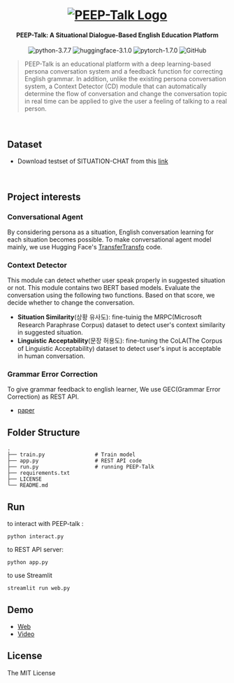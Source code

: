 
<h1 align="center">
  <br>
  <a href="https://pf.kakao.com/_FlDxgs"><img src="https://i.loli.net/2021/10/31/D8Kng1xrlOhHFqL.png" alt="PEEP-Talk Logo"></a>
</h1>

<h4 align="center">PEEP-Talk: A Situational Dialogue-Based English Education Platform</h4>

<p align="center">
    <img alt="python-3.7.7" src="https://img.shields.io/badge/python-3.7.7-blue"/>
    <img alt="huggingface-3.1.0" src="https://img.shields.io/badge/huggingface-3.1.0-yellow"/>
    <img alt="pytorch-1.7.0" src="https://img.shields.io/badge/pytorch-1.7.0-blueviolet"/>
    <img alt="GitHub" src="https://img.shields.io/github/license/metterian/redbttn-seoul-studio"/>
</p>


> PEEP-Talk is an educational platform with a deep learning-based persona conversation system and a feedback function for correcting English grammar. In addition, unlike the existing persona conversation system, a Context Detector (CD) module that can automatically determine the flow of conversation and change the conversation topic in real time can be applied to give the user a feeling of talking to a real person.

<br/>


## Dataset

- Download testset of SITUATION-CHAT from this [link](https://raw.githubusercontent.com/metterian/peep-talk/master/data/situationchat_original_test.json)



<br/>


## Project interests

### Conversational Agent
By considering persona as a situation, English conversation learning for each situation becomes possible. To make conversational agent model mainly, we use Hugging Face's [TransferTransfo](https://github.com/huggingface/transfer-learning-conv-ai) code.

### Context Detector
This module can detect whether user speak properly in suggested situation or not. This module contains two BERT based models. Evaluate the conversation using the following two functions. Based on that score, we decide whether to change the conversation.
- **Situation Similarity**(상황 유사도): fine-tuinig the MRPC(Microsoft Research Paraphrase Corpus) dataset to detect user's context similarity in suggested situation.
- **Linguistic Acceptability**(문장 허용도): fine-tuning the CoLA(The Corpus of Linguistic Acceptability) dataset to detect user's input is acceptable in human conversation.

### Grammar Error Correction
To give grammar feedback to english learner, We use GEC(Grammar Error Correction) as REST API.
- [paper](https://ieeexplore.ieee.org/document/9102992)

## Folder Structure
    .
    ├── train.py                # Train model
    ├── app.py                  # REST API code
    ├── run.py                  # running PEEP-Talk
    ├── requirements.txt
    ├── LICENSE
    └── README.md





## Run
to interact with PEEP-talk :
```
python interact.py
```
to REST API server:
```
python app.py
```

to use Streamlit
```
streamlit run web.py
```


## Demo
- [Web](http://peeptalk.us)
- [Video](https://www.youtube.com/watch?v=PXlIEOi54wY)



## License
The MIT License
